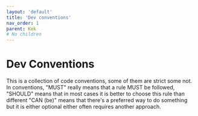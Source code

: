 ```yaml
---
layout: 'default'
title: 'Dev conventions'
nav_order: 1
parent: Kek
# No children
---
```


# Dev Conventions

This is a collection of code conventions, some of them are strict some not. In conventions, "MUST" really means that a
rule MUST be followed, "SHOULD" means that in most cases it is better to choose this rule than different "CAN (be)"
means that there's a preferred way to do something but it is either optional either often requires another approach.
